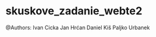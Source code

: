 # skuskove_zadanie_webte2

@Authors:
          Ivan Cicka
          Jan Hrćan
          Daniel Kiš
          Paljko Urbanek
